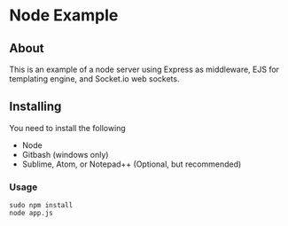 # Node Example

## About
This is an example of a node server using Express as middleware, EJS for templating engine, and Socket.io web sockets.

## Installing

You need to install the following
* Node
* Gitbash (windows only)
* Sublime, Atom, or Notepad++ (Optional, but recommended)

### Usage
```
sudo npm install
node app.js
```
